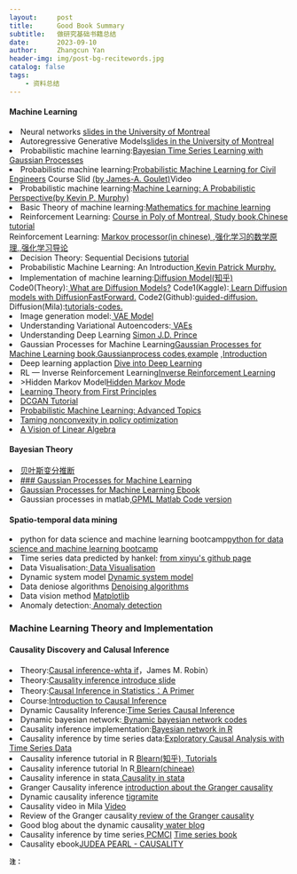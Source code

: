```yaml
---
layout:     post
title:      Good Book Summary
subtitle:   做研究基础书籍总结
date:       2023-09-10
author:     Zhangcun Yan
header-img: img/post-bg-recitewords.jpg
catalog: false
tags:
    - 资料总结
---
```


#### Machine Learning
<li>Neural networks <a href="https://yanzhangcun.github.io/files//ebooks/14_autoencoders.pdf"> slides in the University of Montreal</a></li>
<li>Autoregressive Generative Models<a href="https://yanzhangcun.github.io/files//ebooks/14_autoregressive_gen.pdf">slides in the University of Montreal</a> </li>
<li>Probabilistic machine learning:<a href="https://drive.google.com/file/d/1Yo700CwX0aYi6VI1iUA3p7pGRGIKZ4O6/view?usp=drive_link">Bayesian Time Series Learning with Gaussian Processes</a></li>
<li>Probabilistic machine learning:<a href="https://drive.google.com/file/d/15sNg4cVLh9-nTl9zACnRkhfVtu5P5mgV/view?usp=drive_link">Probabilistic Machine Learning for Civil Engineers</a> Course Slid <a href="https://profs.polymtl.ca/jagoulet/Site/Goulet_web_page_BOOK.html"> (by James-A. Goulet)</a>Video<a href="https://www.youtube.com/watch?v=31zpK8uYs00&list=PLSng2CrfnjmoZMERizqkt3VU6y27QlTvD"></a> </li>
<li>Probabilistic machine learning:<a href="https://drive.google.com/file/d/1uv2UMoEhgAorrv40Tw-cNF4sYeylWfpj/view?usp=sharing">Machine Learning: A Probabilistic Perspective(by Kevin P. Murphy)</a></li>
<li>Basic Theory of machine learning:<a href="https://drive.google.com/file/d/1jn38qhhvNMHuUqHtGO622s40UjwCv7kd/view?usp=drive_link">Mathematics for machine learning</a></li>
<li> Reinforcement Learning: <a href="https://chandar-lab.github.io/INF8250AE/"> Course in Poly of Montreal</a>,<a href="https://yanzhangcun.github.io/files/ebooks/Reinforcement%20Learning.pdf"> Study book</a>,<a href="https://www.cnblogs.com/skykill/p/6786629.html">Chinese tutorial</a></li
<li> Reinforcement Learning: <a href="https://zhuanlan.zhihu.com/p/28084942"> Markov processor(in chinese) </a>,<a href="https://www.bilibili.com/video/BV1sd4y167NS/?spm_id_from=333.337.search-card.all.click&vd_source=eadde1477a58ba202d5070a8f223d4d4">强化学习的数学原理</a>,<a href="https://rl.qiwihui.com/zh-cn/latest/">,强化学习导论</a></li>
<li> Decision Theory: Sequential Decisions <a href="https://www.cs.ubc.ca/~kevinlb/teaching/cs322%20-%202005-6/Lectures/lect32.pdf#:~:text=A%20sequential%20decision%20problem%20consists%20of%20a%20sequence,known%20at%20the%20time%20decision%20Di%20is%20made.">tutorial</a></li>
<li> Probabilistic Machine Learning: An Introduction<a href="https://probml.github.io/pml-book/book1.html"> Kevin Patrick Murphy.</a> </li>
<li>Implementation of machine learning:<a href="https://zhuanlan.zhihu.com/p/525106459">Diffusion Model(知乎)</a> 
    Code0(Theory):<a href="https://lilianweng.github.io/posts/2021-07-11-diffusion-models/"> What are Diffusion Models?</a>
    Code1(Kaggle):<a href="https://www.kaggle.com/discussions/general/412942"> Learn Diffusion models with DiffusionFastForward.</a>
    Code2(Github):<a href="https://github.com/openai/guided-diffusion">guided-diffusion.</a>
    Diffusion(Mila):<a href="https://drive.google.com/drive/folders/1G4AlTbAdMbP9JEsNcl2SB2a3R-ZSW1Pi?usp=drive_link">tutorials-codes.</a>
</li>
<li>Image generation model:<a href="https://lilianweng.github.io/posts/2018-08-12-vae/"> VAE Model</a></li>
<li> Understanding Variational Autoencoders:<a href="https://towardsdatascience.com/understanding-variational-autoencoders-vaes-f70510919f73"> VAEs</a> </li>
<li> Understanding Deep Learning <a href="https://udlbook.github.io/udlbook/">Simon J.D. Prince</a> </li>
<li>Gaussian Processes for Machine Learning<a href="https://gaussianprocess.org/gpml/chapters/RW.pdf">Gaussian Processes for Machine Learning book</a>,<a href="https://gaussianprocess.org/#code">Gaussianprocess codes</a>,<a href="http://www.infinitecuriosity.org/vizgp/">example</a> ,<a href="https://gaussianprocess.org/gpml/code/matlab/doc/">Introduction </a></li>
<li>Deep learning applaction <a href="https://zh.d2l.ai/index.html">Dive into Deep Learning</a></li>
<li>RL — Inverse Reinforcement Learning<a href="https://jonathan-hui.medium.com/rl-inverse-reinforcement-learning-56c739acfb5a">Inverse Reinforcement Learning </a></li>
<li>>Hidden Markov Model<a href="https://stathwang.github.io/part-of-speech-tagging-with-trigram-hidden-markov-models-and-the-viterbi-algorithm.html#part-of-speech-tagging-with-trigram-hidden-markov-models-and-the-viterbi-algorithm">Hidden Markov Mode</a></li>
<li><a href="https://www.di.ens.fr/~fbach/">Learning Theory from First Principles</a></li>
<li><a href="https://brsoff.github.io/tutorials/beginner/dcgan_faces_tutorial.html">DCGAN Tutorial</a></li>
<li><a href="https://probml.github.io/pml-book/book2.html">Probabilistic Machine Learning: Advanced Topics</a></li>
<li><a  href="https://yuxinchen2020.github.io/slides/EntropyNPG_slides.pdf">Taming nonconvexity in policy optimization</a></li>
<li><a href="https://ocw.mit.edu/courses/res-18-010-a-2020-vision-of-linear-algebra-spring-2020/resources/videos/">A Vision of Linear Algebra</a></li>



#### Bayesian Theory 
<li><a href="https://yxnchen.github.io/research/%E5%8F%98%E5%88%86%E8%B4%9D%E5%8F%B6%E6%96%AF%E6%8E%A8%E6%96%AD%E7%AC%94%E8%AE%B0/#%E5%8F%98%E5%88%86%E8%B4%9D%E5%8F%B6%E6%96%AF%E6%8E%A8%E6%96%AD"</a>贝叶斯变分推断<li>    
### Gaussian Processes for Machine Learning
<li> Gaussian Processes for Machine Learning<a href="https://yanzhangcun.github.io/blob/master/files/ebooks/Gaussian%20Processes%20for%20Machine%20Learnin.pdf"> Ebook</a> </li>
<li> Gaussian processes in matlab<a href="https://gaussianprocess.org/gpml/code/matlab/doc/">,GPML Matlab Code version</a></li>

    
#### Spatio-temporal data mining

<li>python for data science and machine learning bootcamp<a href="https://www.udemy.com/course/python-for-data-science-and-machine-learning-bootcamp/">python for data science and machine learning bootcamp</a></li>
<li>Time series data predicted by hankel: <a href="https://nbviewer.org/github/xinychen/transdim/blob/master/toy-examples/SLRMC.ipynb"> from xinyu's github page</a></li>
<li>Data Visualisation:<a href="https://d3-graph-gallery.com/about.html"> Data Visualisation </a></li>
<li>Dynamic system model <a href="https://www.algorithmicdynamics.net/research.html">Dynamic system model</a></li>
<li>Data deniose algorithms <a href="https://www.kaggle.com/code/residentmario/denoising-algorithms/notebook"> Denoising algorithms</a></li>
<li>Data vision method <a href="https://matplotlib.org/2.0.2/gallery.html"> Matplotlib </a></li>
<li>Anomaly detection:<a href="https://neptune.ai/blog/anomaly-detection-in-time-series"> Anomaly detection</a></li>
  
<h3 id="toc_1">Machine Learning Theory and Implementation</h3>



#### Causality Discovery and Calusal Inference 

<li>Theory:<a href="https://drive.google.com/file/d/1aa334ZbTJ5uO_daMAPFW9MVto3yZaEot/view?usp=drive_link">Causal inference-whta if</a>，James M. Robin）</li>
<li>Theory:<a href="https://drive.google.com/file/d/1LdXuLKHh8lNffSFGkoURRHMy0pVjjyqU/view?usp=drive_link">Causality inference introduce slide</a></li>
<li>Theory:<a href="https://drive.google.com/file/d/18ZXk1VVblTBpEWR-i6nJ7sZZ39dsVSnp/view?usp=drive_link">Causal Inference in Statistics：A Primer</a>
<li>Course:<a href="https://www.bradyneal.com/causal-inference-course">Introduction to Causal Inference</a></li>
<li>Dynamic Causality Inference:<a href="https://donskerclass.github.io/CausalEconometrics/TimeSeries.html">Time Series Causal Inference</a></li> 
<li>Dynamic bayesian network:<a href="https://github.com/dkesada/dbnR"> Bynamic bayesian network codes</a></li>
<li>Causality inference implementation:<a href="https://drive.google.com/file/d/1Xb8sRTLp5_8uUSDV1T1qcQgG-SdbcIKS/view?usp=drive_link">Bayesian network in R</a> </li>
<li>Causality inference by time series data:<a href="https://drive.google.com/file/d/1oj9Q2nMXEvtJG1606asQpf18ZU1CUsFq/view?usp=drive_link">Exploratory Causal Analysis with Time Series Data</a></li>
<li>Causality inference tutorial in R <a href="https://zhuanlan.zhihu.com/p/630493059"> Blearn(知乎)</a>,<a href="https://www.bnlearn.com/examples/useR19-tutorial/"> Tutorials</a> </li> 
<li>Causality inference tutorial In R<a href="https://yanzhangcun.github.io/files/blearn_bn.pdf"> Blearn(chineae)</a></li>
<li>Causality inference in stata<a href="https://www.stata.com/meeting/china20-Uone-Tech/slides/China20_Jin.pdf"> Causality in stata</a></li>
<li>Granger Causality inference <a href="https://zhuanlan.zhihu.com/p/461575896"> introduction about the Granger causality</a> </li>
<li>Dynamic causality inference <a href="https://jakobrunge.github.io/tigramite/"> tigramite </a> </li>    
<li>Causality video in Mila <a href="https://www.bilibili.com/video/BV1Rq4y1B7aG/?spm_id_from=333.788.recommend_more_video.6&vd_source=eadde1477a58ba202d5070a8f223d4d4"> Video</a> </li>
<li>Review of the Granger causality<a href="https://arxiv.org/pdf/2105.02675.pdf"> review of the Granger causality</a></li>
<li>Good blog about the dynamic causality<a href="https://waterprogramming.wordpress.com/list-of-important-posts/"> water blog</a> </li>
<li>Causality inference by time series<a href="https://www.belmontforum.org/wp-content/uploads/2018/04/Causal-Inference-and-Complex-Network-Methods-for-the-Geosciences.pdf"> PCMCI</a> <a href="https://phdinds-aim.github.io/time_series_handbook/Preface/Preface.html">Time series book</a> </li>
<li>Causality ebook<a href="http://bayes.cs.ucla.edu/BOOK-2K/index.html">JUDEA PEARL - CAUSALITY </a></li>


<small>**注：**</small>

